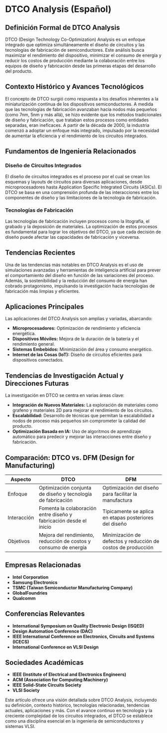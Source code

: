# DTCO Analysis (Español)

## Definición Formal de DTCO Analysis

DTCO (Design Technology Co-Optimization) Analysis es un enfoque integrado que optimiza simultáneamente el diseño de circuitos y las tecnologías de fabricación de semiconductores. Este análisis busca maximizar el rendimiento del dispositivo, minimizar el consumo de energía y reducir los costos de producción mediante la colaboración entre los equipos de diseño y fabricación desde las primeras etapas del desarrollo del producto.

## Contexto Histórico y Avances Tecnológicos

El concepto de DTCO surgió como respuesta a los desafíos inherentes a la miniaturización continua de los dispositivos semiconductores. A medida que las tecnologías de fabricación avanzaban hacia nodos más pequeños (como 7nm, 5nm y más allá), se hizo evidente que los métodos tradicionales de diseño y fabricación, que trataban estos procesos como entidades separadas, eran ineficaces. A partir de la década de 2000, la industria comenzó a adoptar un enfoque más integrado, impulsado por la necesidad de aumentar la eficiencia y el rendimiento de los circuitos integrados.

## Fundamentos de Ingeniería Relacionados

### Diseño de Circuitos Integrados

El diseño de circuitos integrados es el proceso por el cual se crean los esquemas y layouts de circuitos para diversas aplicaciones, desde microprocesadores hasta Application Specific Integrated Circuits (ASICs). El DTCO se basa en una comprensión profunda de las interacciones entre los componentes de diseño y las limitaciones de la tecnología de fabricación.

### Tecnologías de Fabricación

Las tecnologías de fabricación incluyen procesos como la litografía, el grabado y la deposición de materiales. La optimización de estos procesos es fundamental para lograr los objetivos del DTCO, ya que cada decisión de diseño puede afectar las capacidades de fabricación y viceversa.

## Tendencias Recientes

Una de las tendencias más notables en DTCO Analysis es el uso de simulaciones avanzadas y herramientas de inteligencia artificial para prever el comportamiento del diseño en función de las variaciones del proceso. Además, la sostenibilidad y la reducción del consumo de energía han cobrado protagonismo, impulsando la investigación hacia tecnologías de fabricación más limpias y eficientes.

## Aplicaciones Principales

Las aplicaciones del DTCO Analysis son amplias y variadas, abarcando:

- **Microprocesadores:** Optimización de rendimiento y eficiencia energética.
- **Dispositivos Móviles:** Mejora de la duración de la batería y el rendimiento general.
- **Sistemas Embebidos:** Minimización del área y consumo energético.
- **Internet de las Cosas (IoT):** Diseño de circuitos eficientes para dispositivos conectados.

## Tendencias de Investigación Actual y Direcciones Futuras

La investigación en DTCO se centra en varias áreas clave:

- **Integración de Nuevos Materiales:** La exploración de materiales como grafeno y materiales 2D para mejorar el rendimiento de los circuitos.
- **Escalabilidad:** Desarrollo de técnicas que permitan la escalabilidad a nodos de proceso más pequeños sin comprometer la calidad del producto.
- **Optimización Basada en IA:** Uso de algoritmos de aprendizaje automático para predecir y mejorar las interacciones entre diseño y fabricación.

## Comparación: DTCO vs. DFM (Design for Manufacturing)

| Aspecto | DTCO | DFM |
|---------|------|-----|
| Enfoque | Optimización conjunta de diseño y tecnología de fabricación | Optimización del diseño para facilitar la manufactura |
| Interacción | Fomenta la colaboración entre diseño y fabricación desde el inicio | Típicamente se aplica en etapas posteriores del diseño |
| Objetivos | Mejora del rendimiento, reducción de costos y consumo de energía | Minimización de defectos y reducción de costos de producción |

## Empresas Relacionadas

- **Intel Corporation**
- **Samsung Electronics**
- **TSMC (Taiwan Semiconductor Manufacturing Company)**
- **GlobalFoundries**
- **Qualcomm**

## Conferencias Relevantes

- **International Symposium on Quality Electronic Design (ISQED)**
- **Design Automation Conference (DAC)**
- **IEEE International Conference on Electronics, Circuits and Systems (ICECS)**
- **International Conference on VLSI Design**

## Sociedades Académicas

- **IEEE (Institute of Electrical and Electronics Engineers)**
- **ACM (Association for Computing Machinery)**
- **IEEE Solid-State Circuits Society**
- **VLSI Society**

Este artículo ofrece una visión detallada sobre DTCO Analysis, incluyendo su definición, contexto histórico, tecnologías relacionadas, tendencias actuales, aplicaciones y más. Con el avance continuo en tecnología y la creciente complejidad de los circuitos integrados, el DTCO se establece como una disciplina esencial en la ingeniería de semiconductores y sistemas VLSI.